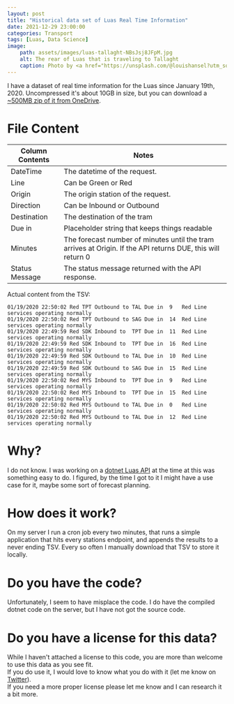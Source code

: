 ```yaml
---
layout: post
title: "Historical data set of Luas Real Time Information"
date: 2021-12-29 23:00:00
categories: Transport 
tags: [Luas, Data Science]
image:
    path: assets/images/luas-tallaght-NBsJsj8JFpM.jpg
    alt: The rear of Luas that is traveling to Tallaght
    caption: Photo by <a href="https://unsplash.com/@louishansel?utm_source=unsplash&amp;utm_medium=referral&amp;utm_content=creditCopyText">Louis Hansel</a> on <a href="/s/photos/tram-dublin?utm_source=unsplash&amp;utm_medium=referral&amp;utm_content=creditCopyText">Unsplash</a>
---
```


I have a dataset of real time information for the Luas since January 19th, 2020. Uncompressed it's about 10GB in size, but you can download a [~500MB zip of it from OneDrive](https://1drv.ms/u/s!Ao1lhPpLA9U7grp3-7uvVIv07BLmyQ?e=103HsN).

# File Content

| Column Contents | Notes                                              |
| --------------- | -------------------------------------------------- |
| DateTime        | The datetime of the request.                       |
| Line            | Can be Green or Red                                |
| Origin          | The origin station of the request.                 |
| Direction       | Can be Inbound or Outbound                         |
| Destination     | The destination of the tram                        |
| Due in          | Placeholder string that keeps things readable      |
| Minutes         | The forecast number of minutes until the tram arrives at Origin. If the API returns DUE, this will return 0 |
| Status Message  | The status message returned with the API response. |

Actual content from the TSV:
```tsv
01/19/2020 22:50:02	Red	TPT	Outbound to	TAL	Due in	9	Red Line services operating normally
01/19/2020 22:50:02	Red	TPT	Outbound to	SAG	Due in	14	Red Line services operating normally
01/19/2020 22:49:59	Red	SDK	Inbound to	TPT	Due in	11	Red Line services operating normally
01/19/2020 22:49:59	Red	SDK	Inbound to	TPT	Due in	16	Red Line services operating normally
01/19/2020 22:49:59	Red	SDK	Outbound to	TAL	Due in	10	Red Line services operating normally
01/19/2020 22:49:59	Red	SDK	Outbound to	SAG	Due in	15	Red Line services operating normally
01/19/2020 22:50:02	Red	MYS	Inbound to	TPT	Due in	9	Red Line services operating normally
01/19/2020 22:50:02	Red	MYS	Inbound to	TPT	Due in	15	Red Line services operating normally
01/19/2020 22:50:02	Red	MYS	Outbound to	TAL	Due in	0	Red Line services operating normally
01/19/2020 22:50:02	Red	MYS	Outbound to	TAL	Due in	12	Red Line services operating normally
```

# Why? 
I do not know. I was working on a [dotnet Luas API](https://github.com/eoinobrien/luas-api-dotnet) at the time at this was something easy to do. I figured, by the time I got to it I might have a use case for it, maybe some sort of forecast planning. 

# How does it work?
On my server I run a cron job every two minutes, that runs a simple application that hits every stations endpoint, and appends the results to a never ending TSV. Every so often I manually download that TSV to store it locally.

# Do you have the code?
Unfortunately, I seem to have misplace the code. I do have the compiled dotnet code on the server, but I have not got the source code.

# Do you have a license for this data?
While I haven't attached a license to this code, you are more than welcome to use this data as you see fit.  
If you do use it, I would love to know what you do with it (let me know on [Twitter](https://twitter.com/iameoinobrien)).  
If you need a more proper license please let me know and I can research it a bit more.